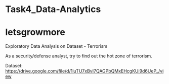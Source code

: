 # Task4_Data-Analytics
# letsgrowmore
 Exploratory Data Analysis on Dataset - Terrorism 

As a security/defense analyst, try to find out the hot zone of terrorism.

Dataset:
https://drive.google.com/file/d/1luTU7xBvI7QAGPbQMxEHcgKUi9d6UeP_/view
